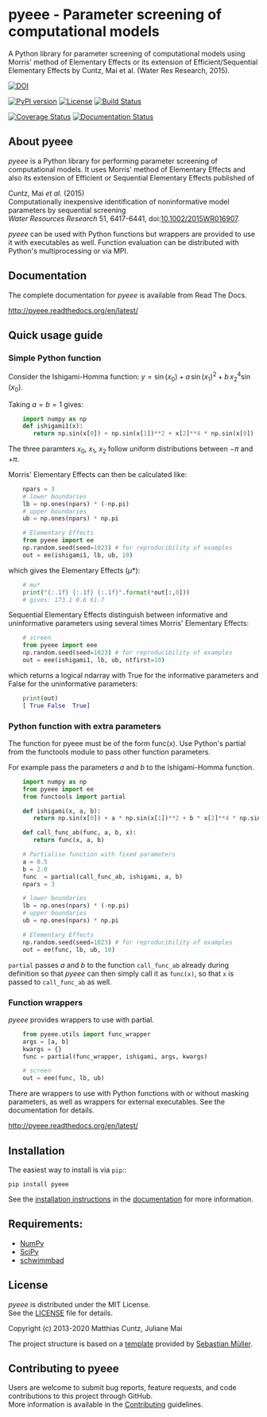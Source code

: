 # pyeee - Parameter screening of computational models
<!-- pandoc -f gfm -o README.html -t html README.md -->

A Python library for parameter screening of computational models
using Morris' method of Elementary Effects or its extension of
Efficient/Sequential Elementary Effects by Cuntz, Mai et al. (Water
Res Research, 2015).

[![DOI](https://zenodo.org/badge/DOI/10.5281/zenodo.3620909.svg)](https://doi.org/10.5281/zenodo.3620909)
<!-- [![DOI](https://zenodo.org/badge/233405522.svg)](https://zenodo.org/badge/latestdoi/233405522)  -->
[![PyPI version](https://badge.fury.io/py/pyeee.svg)](https://badge.fury.io/py/pyeee)
[![License](http://img.shields.io/badge/license-MIT-blue.svg?style=flat)](https://github.com/mcuntz/pyeee/blob/master/LICENSE)
[![Build Status](https://travis-ci.org/mcuntz/pyeee.svg?branch=master)](https://travis-ci.org/mcuntz/pyeee)
<!-- [![Build status](https://ci.appveyor.com/api/projects/status/bc57psfpa0676i4d/branch/master?svg=true)](https://ci.appveyor.com/project/mcuntz/pyeee) -->
[![Coverage Status](https://coveralls.io/repos/github/mcuntz/pyeee/badge.svg?branch=master)](https://coveralls.io/github/mcuntz/pyeee?branch=master)
[![Documentation Status](https://readthedocs.org/projects/pyeee/badge/?version=latest)](https://pyeee.readthedocs.io/en/latest/?badge=latest)

## About pyeee

*pyeee* is a Python library for performing parameter screening of
computational models. It uses Morris' method of  Elementary Effects
and also its extension of Efficient or Sequential Elementary Effects published of

Cuntz, Mai *et al.* (2015)  
  Computationally inexpensive identification of noninformative model
parameters by sequential screening  
  *Water Resources Research* 51, 6417-6441,
 doi:[10.1002/2015WR016907](http://doi.org/10.1002/2015WR016907).

*pyeee* can be used with Python functions but wrappers are provided
to use it with executables as well. Function evaluation can be
distributed with Python's multiprocessing or via MPI.


## Documentation

The complete documentation for *pyeee* is available from Read The Docs.

   http://pyeee.readthedocs.org/en/latest/


## Quick usage guide

### Simple Python function

Consider the Ishigami-Homma function: $y = \sin(x_0) + a\,\sin(x_1)^2 + b\,x_2^4\sin(x_0)$.

Taking $a = b = 1$ gives:

```python
    import numpy as np
    def ishigami1(x):
       return np.sin(x[0]) + np.sin(x[1])**2 + x[2]**4 * np.sin(x[0])
```

The three paramters $x_0$, $x_1$, $x_2$ follow uniform distributions between $-\pi$ and $+\pi$.

Morris' Elementary Effects can then be calculated like:

```python
    npars = 3
    # lower boundaries
    lb = np.ones(npars) * (-np.pi)
    # upper boundaries
    ub = np.ones(npars) * np.pi

    # Elementary Effects
    from pyeee import ee
    np.random.seed(seed=1023) # for reproducibility of examples
    out = ee(ishigami1, lb, ub, 10)
```

which gives the Elementary Effects ($\mu*$):

```python
    # mu*
    print("{:.1f} {:.1f} {:.1f}".format(*out[:,0]))
    # gives: 173.1 0.6 61.7
```

Sequential Elementary Effects distinguish between informative and
uninformative parameters using several times Morris' Elementary Effects:

```python
    # screen
    from pyeee import eee
    np.random.seed(seed=1023) # for reproducibility of examples
    out = eee(ishigami1, lb, ub, ntfirst=10)
```

which returns a logical ndarray with True for the informative
parameters and False for the uninformative parameters:

```python
    print(out)
    [ True False  True]
```

### Python function with extra parameters

The function for pyeee must be of the form func(x). Use Python's
partial from the functools module to pass other function parameters.

For example pass the parameters $a$ and $b$ to the Ishigami-Homma function.

```python
    import numpy as np
    from pyeee import ee
    from functools import partial

    def ishigami(x, a, b):
       return np.sin(x[0]) + a * np.sin(x[1])**2 + b * x[2]**4 * np.sin(x[0])

    def call_func_ab(func, a, b, x):
       return func(x, a, b)

    # Partialise function with fixed parameters
    a = 0.5
    b = 2.0
    func  = partial(call_func_ab, ishigami, a, b)
    npars = 3

    # lower boundaries
    lb = np.ones(npars) * (-np.pi)
    # upper boundaries
    ub = np.ones(npars) * np.pi

    # Elementary Effects
    np.random.seed(seed=1023) # for reproducibility of examples
    out = ee(func, lb, ub, 10)
```

`partial` passes $a$ and $b$ to the
function `call_func_ab` already during definition so that *pyeee*
can then simply call it as `func(x)`, so that `x` is passed to
`call_func_ab` as well.


### Function wrappers

*pyeee* provides wrappers to use with partial.

```python
    from pyeee.utils import func_wrapper
    args = [a, b]
    kwargs = {}
    func = partial(func_wrapper, ishigami, args, kwargs)

    # screen
    out = eee(func, lb, ub)
```

There are wrappers to use with Python functions with or without
masking parameters, as well as wrappers for external executables. See the
documentation for details.

   http://pyeee.readthedocs.org/en/latest/


## Installation

The easiest way to install is via `pip`::

    pip install pyeee

See the [installation instructions](http://pyeee.readthedocs.io/en/latest/install.html) in the
[documentation](http://pyeee.readthedocs.io) for more information.


## Requirements:

- [NumPy](https://www.numpy.org)
- [SciPy](https://www.scipy.org/scipylib)
- [schwimmbad](https://github.com/adrn/schwimmbad)


## License

*pyeee* is distributed under the MIT License.  
See the [LICENSE](https://github.com/mcuntz/pyeee/LICENSE) file for details.

Copyright (c) 2013-2020 Matthias Cuntz, Juliane Mai

The project structure is based on a [template](https://github.com/MuellerSeb/template) provided by [Sebastian Müller](https://github.com/MuellerSeb).

## Contributing to pyeee

Users are welcome to submit bug reports, feature requests, and code
contributions to this project through GitHub.  
More information is available in the
[Contributing](http://pyeee.readthedocs.org/en/latest/contributing.html)
guidelines.
